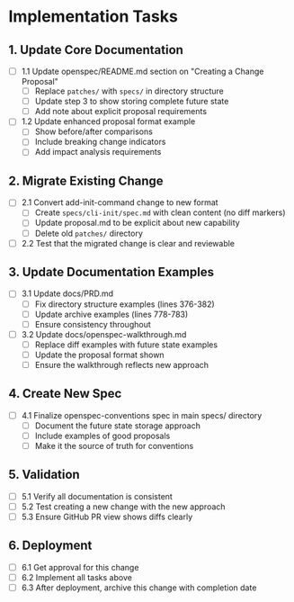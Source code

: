 # Implementation Tasks

## 1. Update Core Documentation
- [ ] 1.1 Update openspec/README.md section on "Creating a Change Proposal"
  - [ ] Replace `patches/` with `specs/` in directory structure
  - [ ] Update step 3 to show storing complete future state
  - [ ] Add note about explicit proposal requirements
- [ ] 1.2 Update enhanced proposal format example
  - [ ] Show before/after comparisons
  - [ ] Include breaking change indicators
  - [ ] Add impact analysis requirements

## 2. Migrate Existing Change
- [ ] 2.1 Convert add-init-command change to new format
  - [ ] Create `specs/cli-init/spec.md` with clean content (no diff markers)
  - [ ] Update proposal.md to be explicit about new capability
  - [ ] Delete old `patches/` directory
- [ ] 2.2 Test that the migrated change is clear and reviewable

## 3. Update Documentation Examples
- [ ] 3.1 Update docs/PRD.md
  - [ ] Fix directory structure examples (lines 376-382)
  - [ ] Update archive examples (lines 778-783)
  - [ ] Ensure consistency throughout
- [ ] 3.2 Update docs/openspec-walkthrough.md
  - [ ] Replace diff examples with future state examples
  - [ ] Update the proposal format shown
  - [ ] Ensure the walkthrough reflects new approach

## 4. Create New Spec
- [ ] 4.1 Finalize openspec-conventions spec in main specs/ directory
  - [ ] Document the future state storage approach
  - [ ] Include examples of good proposals
  - [ ] Make it the source of truth for conventions

## 5. Validation
- [ ] 5.1 Verify all documentation is consistent
- [ ] 5.2 Test creating a new change with the new approach
- [ ] 5.3 Ensure GitHub PR view shows diffs clearly

## 6. Deployment
- [ ] 6.1 Get approval for this change
- [ ] 6.2 Implement all tasks above
- [ ] 6.3 After deployment, archive this change with completion date